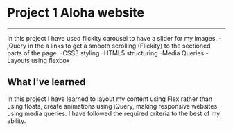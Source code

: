 



# Project 1 Aloha website
-------------------------------
In this project I have used flickity carousel to have a slider for my images.
-jQuery in the a links to get a smooth scrolling (Flickity) to the sectioned parts of the page.
-CSS3 styling
-HTML5 structuring
-Media Queries
-Layouts using flexbox

What I've learned
-------------------------------

In this project I have learned to layout my content using Flex rather than using floats, create animations using jQuery, making responsive websites using media queries. I have followed the required criteria to the best of my ability.